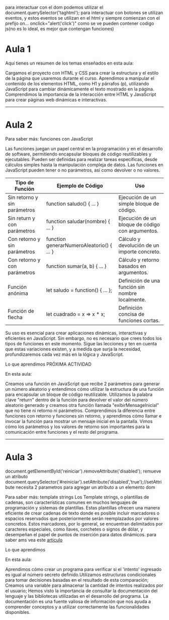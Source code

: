para interactuar con el dom podemos utilizar el document.querySelector('taghtml');
para interactuar con botones se utilizan eventos, y estos eventos se utilizan en el html y siempre comienzan con el prefijo on...  onclick="alert('click')" como se ve pueden contener codigo js(no es lo ideal, es mejor que contengan funciones)

# __Aula 1__

Aquí tienes un resumen de los temas enseñados en esta aula:

Cargamos el proyecto con HTML y CSS para crear la estructura y el estilo de la página que usaremos durante el curso.
Aprendimos a manipular el contenido de los elementos HTML, como H1 y párrafos (p), utilizando JavaScript para cambiar dinámicamente el texto mostrado en la página.
Comprendimos la importancia de la interacción entre HTML y JavaScript para crear páginas web dinámicas e interactivas.

--------------------------------------------------------------------------------------------------------------------

# __Aula 2__

Para saber más: funciones con JavaScript

Las funciones juegan un papel central en la programación y en el desarrollo de software, permitiendo encapsular bloques de código reutilizables y ejecutables. Pueden ser definidas para realizar tareas específicas, desde cálculos simples hasta la manipulación compleja de datos. Las funciones en JavaScript pueden tener o no parámetros, así como devolver o no valores.

|Tipo de Función	|Ejemplo de Código	|Uso|
|-------------------|-------------------|---|
|Sin retorno y sin parámetros	|function saludo() { ... }	                |Ejecución de un simple bloque de código.           |
|Sin return y con parámetros	|function saludar(nombre) { ... }	        |Ejecución de un bloque de código con argumentos.   |
|Con retorno y sin parámetros	|function generarNumeroAleatorio() { ... }	|Cálculo y devolución de un importe concreto.       |
|Con retorno y con parámetros	|function sumar(a, b) { ... }	            |Cálculo y retorno basados en argumentos.           |
|Función anónima	            |let saludo = function() { ... };	        |Definición de una función sin nombre localmente.   |
|Función de flecha	            |let cuadrado = x => x * x;	                |Definición concisa de funciones cortas.            |

Su uso es esencial para crear aplicaciones dinámicas, interactivas y eficientes en JavaScript. Sin embargo, no es necesario que crees todos los tipos de funciones en este momento. Sigue las lecciones y ten en cuenta que estas variaciones existen, y a medida que surja la necesidad, profundizaremos cada vez más en la lógica y JavaScript.

 Lo que aprendimos
PRÓXIMA ACTIVIDAD

En esta aula:

Creamos una función en JavaScript que recibe 2 parámetros para generar un número aleatorio y entendimos cómo utilizar la estructura de una función para encapsular un bloque de código reutilizable.
Utilizamos la palabra clave "return" dentro de la función para devolver el valor del número aleatorio generado y creamos otra función llamada "exibirMensageInicial" que no tiene ni retorno ni parámetros.
Comprendimos la diferencia entre funciones con retorno y funciones sin retorno, y aprendimos cómo llamar e invocar la función para mostrar un mensaje inicial en la pantalla.
Vimos cómo los parámetros y los valores de retorno son importantes para la comunicación entre funciones y el resto del programa.

--------------------------------------------------------------------------------------------------------------------
# __Aula 3__

document.getElementById('reiniciar').removeAttribute('disabled'); remueve un atributo
document.querySelector('#reiniciar').setAttribute('disabled','true');//setAttribute necesita 2 parametros para agregar un atributo a un elemento dom

Para saber más: template strings
Los Template strings, o plantillas de cadenas, son características comunes en muchos lenguajes de programación y sistemas de plantillas. Estas plantillas ofrecen una manera eficiente de crear cadenas de texto donde es posible incluir marcadores o espacios reservados que posteriormente serán reemplazados por valores concretos. Estos marcadores, por lo general, se encuentran delimitados por caracteres especiales, como llaves, corchetes o signos de dólar, y desempeñan el papel de puntos de inserción para datos dinámicos.
para saber ams vea este [articulo](https://developer.mozilla.org/es/docs/Web/JavaScript/Reference/Template_literals)

Lo que aprendimos

En esta aula:

Aprendimos cómo crear un programa para verificar si el 'intento' ingresado es igual al número secreto definido.Utilizamos estructuras condicionales para tomar decisiones basadas en el resultado de esta comparación;
Creamos una variable para almacenar la cantidad de intentos realizados por el usuario;
Hemos visto la importancia de consultar la documentación del lenguaje y las bibliotecas utilizadas en el desarrollo del programa. La documentación es una fuente valiosa de información que nos ayuda a comprender conceptos y a utilizar correctamente las funcionalidades disponibles.
